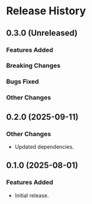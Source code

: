 # Release History

## 0.3.0 (Unreleased)

### Features Added

### Breaking Changes

### Bugs Fixed

### Other Changes

## 0.2.0 (2025-09-11)

### Other Changes

- Updated dependencies.

## 0.1.0 (2025-08-01)

### Features Added

- Initial release.
